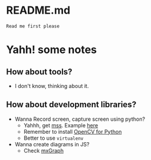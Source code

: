 # README.md
    Read me first please

# Yahh! some notes
## How about tools?
* I don't know, thinking about it.

## How about development libraries?
* Wanna Record screen, capture screen using python?
    * Yahhh, get [mss](https://python-mss.readthedocs.io). Example [here](https://python-mss.readthedocs.io/examples.html)
    * Remember to install [OpenCV for Python](https://pypi.org/project/opencv-python/)
    * Better to use `virtualenv`
* Wanna create diagrams in JS?
    * Check [mxGraph](https://github.com/jgraph/mxgraph)

